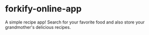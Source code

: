 # forkify-online-app

A simple recipe app! Search for your favorite food and also store your grandmother's delicious recipes. 

